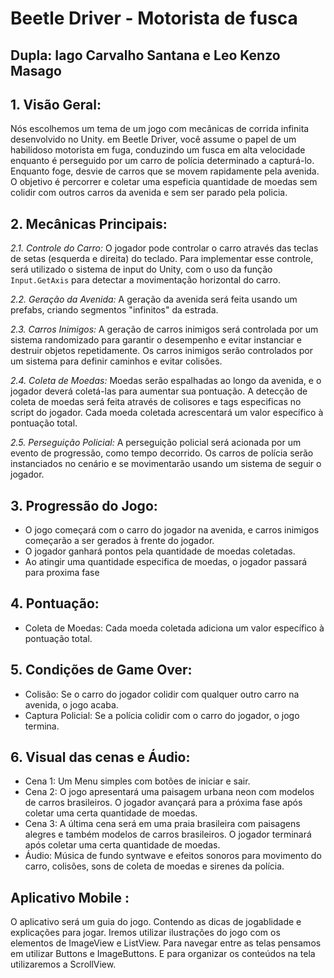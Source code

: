 # Beetle Driver - Motorista de fusca

## Dupla: Iago Carvalho Santana e Leo Kenzo Masago

 ## 1. Visão Geral:
Nós escolhemos um tema de um jogo com mecânicas de corrida infinita desenvolvido no Unity. em Beetle Driver, você assume o papel de um habilidoso motorista em fuga, conduzindo um fusca em alta velocidade enquanto é perseguido por um carro de polícia determinado a capturá-lo. Enquanto foge, desvie de carros que se movem rapidamente pela avenida. O objetivo é percorrer e coletar uma espeficia quantidade de moedas sem colidir com outros carros da avenida e sem ser parado pela policia.

 ## 2. Mecânicas Principais:

*2.1. Controle do Carro:*
O jogador pode controlar o carro através das teclas de setas (esquerda e direita) do teclado. Para implementar esse controle, será utilizado o sistema de input do Unity, com o uso da função `Input.GetAxis` para detectar a movimentação horizontal do carro.

*2.2. Geração da Avenida:*
A geração da avenida será feita usando um prefabs, criando segmentos "infinitos" da estrada.

*2.3. Carros Inimigos:*
A geração de carros inimigos será controlada por um sistema randomizado para garantir o desempenho e evitar instanciar e destruir objetos repetidamente. Os carros inimigos serão controlados por um sistema para definir caminhos e evitar colisões.

*2.4. Coleta de Moedas:*
Moedas serão espalhadas ao longo da avenida, e o jogador deverá coletá-las para aumentar sua pontuação. A detecção de coleta de moedas será feita através de colisores e tags especificas no script do jogador. Cada moeda coletada acrescentará um valor específico à pontuação total.

*2.5. Perseguição Policial:*
A perseguição policial será acionada por um evento de progressão, como tempo decorrido. Os carros de polícia serão instanciados no cenário e se movimentarão usando um sistema de seguir o jogador.

 ## 3. Progressão do Jogo:
- O jogo começará com o carro do jogador na avenida, e carros inimigos começarão a ser gerados à frente do jogador.
- O jogador ganhará pontos pela quantidade de moedas coletadas.
- Ao atingir uma quantidade especifica de moedas, o jogador passará para proxima fase

 ## 4. Pontuação:
- Coleta de Moedas: Cada moeda coletada adiciona um valor específico à pontuação total.

 ## 5. Condições de Game Over:
- Colisão: Se o carro do jogador colidir com qualquer outro carro na avenida, o jogo acaba.
- Captura Policial: Se a polícia colidir com o carro do jogador, o jogo termina.

 ## 6. Visual das cenas e Áudio:
- Cena 1: Um Menu simples com botões de iniciar e sair.
- Cena 2: O jogo apresentará uma paisagem urbana neon com modelos de carros brasileiros. O jogador avançará para a próxima fase após coletar uma certa quantidade de moedas.
- Cena 3: A última cena será em uma praia brasileira com paisagens alegres e também modelos de carros brasileiros. O jogador terminará após coletar uma certa quantidade de moedas.
- Áudio: Música de fundo syntwave e efeitos sonoros para movimento do carro, colisões, sons de coleta de moedas e sirenes da polícia.

 ## Aplicativo Mobile :
 O aplicativo será um guia do jogo. Contendo as dicas de jogablidade e explicações para jogar.
 Iremos utilizar ilustrações do jogo com os elementos de ImageView e ListView.
 Para navegar entre as telas pensamos em utilizar Buttons e ImageButtons.
 E para organizar os conteúdos na tela utilizaremos a ScrollView.
